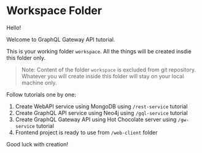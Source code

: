 # Workspace Folder

Hello!

Welcome to GraphQL Gateway API tutorial.

This is your working folder `workspace`. All the things will be created insdie this folder only.

> Note: Content of the folder `workspace` is excluded from git repository. Whatever you will create inside this folder will stay on your local machine only.

Follow tutorials one by one:

1. Create WebAPI service using MongoDB using `/rest-service` tutorial
2. Create GraphQL API service using Neo4j using `/gql-service` tutorial
3. Create GraphQL Gateway API using Hot Chocolate server using `/gw-service` tutorial
4. Frontend project is ready to use from `/web-client` folder

Good luck with creation!
